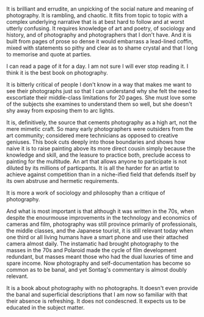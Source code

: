 
It is brilliant and errudite, an unpicking of the social nature and
meaning of photography. It is rambling, and chaotic. It flits from
topic to topic with a complex underlying narrative that is at best
hard to follow and at worst utterly confusing. It requires knowledge
of art and poetry, of sociology and history, and of photography and
photographers that I don't have. And it is built from pages of prose
so dense it would embarrass a lead-lined coffin, mixed with statements
so pithy and clear as to shame crystal and that I long to memorise and
quote at parties.  

I can read a page of it for a day. I am not sure I will ever stop
reading it. I think it is the best book on photography.

It is bitterly critical of people I don't know in a way that makes me
want to see their photographs just so that I can understand why she
felt the need to exscortiate their middle-class limitations for 20
pages. She must love some of the subjects she examines to understand
them so well, but she doesn't shy away from exposing them to arc
lights. 

It is, definitively, the source that cements photography as a high
art, not the mere mimetic craft. So many early photographers were
outsiders from the art community; considered mere technicians as
opposed to creative geniuses. This book cuts deeply into those
boundaries and shows how naive it is to raise painting above its more
direct cousin simply because the knowledge and skill, and the leasure
to practice both, preclude access to painting for the multitude. An
art that allows anyone to participate is not diluted by its millions
of particpants. It is all the harder for an artist to achieve against
competition than in a niche-ified field that defends itself by its own
abstruse and hermetic requirements.

It is more a work of sociology and philosophy than a critique of photography.

And what is most important is that although it was written in the 70s,
when despite the enourmouse improvements in the technology and
economics of cameras and film, photography was still province
primarily of professionals, the middle classes, and the Japanese
tourist, it is still relevant today when one third or all living
humans have a smart phone and use their attached camera almost daily.
The instamatic had brought photography to the masses in the 70s and
Polaroid made the cycle of film development redundant, but masses
meant those who had the dual luxuries of time and spare income. Now
photography and self-documentation has become so common as to be
banal, and yet Sontag's commentary is almost doubly relevant.

It is a book about photography with no photographs.  It doesn't even
provide the banal and superficial descriptions that I am now so
familiar with that their absence is refreshing.  It does not
condescned. It expects us to be educated in the subject matter. 



